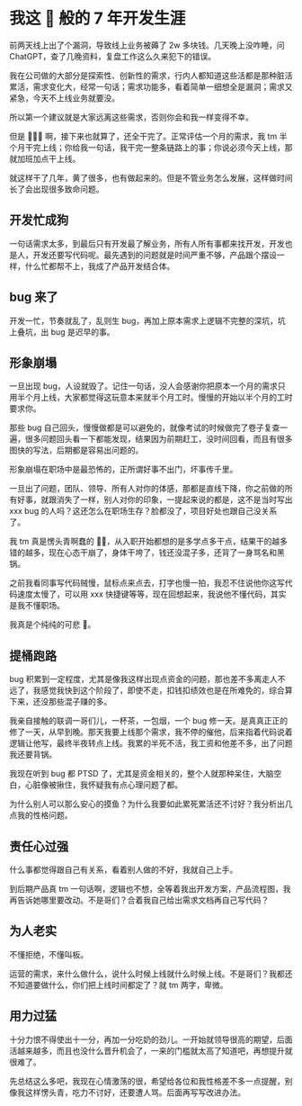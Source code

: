# 我这 🤡 般的 7 年开发生涯

前两天线上出了个漏洞，导致线上业务被薅了 2w 多块钱。几天晚上没咋睡，问 ChatGPT，查了几晚资料，复盘工作这么久来犯下的错误。

我在公司做的大部分是探索性、创新性的需求，行内人都知道这些活都是那种脏活累活，需求变化大，经常一句话；需求功能多，看着简单一细想全是漏洞；需求又紧急，今天不上线业务就要没。

所以第一个建议就是大家远离这些需求，否则你会和我一样变得不幸。

但是 👴🐂🍺 啊，接下来也就算了，还全干完了。正常评估一个月的需求，我 tm 半个月干完上线；你给我一句话，我干完一整条链路上的事；你说必须今天上线，那就加班加点干上线。

就这样干了几年，黄了很多，也有做起来的。但是不管业务怎么发展，这样做时间长了会出现很多致命问题。

## 开发忙成狗

一句话需求太多，到最后只有开发最了解业务，所有人所有事都来找开发，开发也是人，开发还要写代码呢。最先遇到的问题就是时间严重不够，产品跟个摆设一样，什么忙都帮不上，我成了产品开发结合体。

## bug 来了

开发一忙，节奏就乱了，乱则生 bug，再加上原本需求上逻辑不完整的深坑，坑上叠坑，出 bug 是迟早的事。

## 形象崩塌

一旦出现 bug，人设就毁了。记住一句话，没人会感谢你把原本一个月的需求只用半个月上线，大家都觉得这玩意本来就半个月工时。慢慢的开始以半个月的工时要求你。

那些 bug 自己回头，慢慢做都是可以避免的，就像考试的时候做完了卷子复查一遍，很多问题回头看一下都能发现，结果因为前期赶工，没时间回看，而且有很多图快的写法，后期都是容易出问题的。

形象崩塌在职场中是最恐怖的，正所谓好事不出门，坏事传千里。

一旦出了问题，团队、领导、所有人对你的体感，那都是直线下降，你之前做的所有好事，就跟消失了一样，别人对你的印象，一提起来说的都是，这不是当时写出 xxx bug 的人吗？这还怎么在职场生存？脸都没了，项目好处也跟自己没关系了。

我 tm 真是愣头青啊蠢的 💊💩，从入职开始都想的是多学点多干点，结果干的越多错的越多，现在心态干崩了，身体干垮了，钱还没混子多，还背了一身骂名和黑锅。

之前我看同事写代码贼慢，鼠标点来点去，打字也慢一拍，我忍不住说他你这写代码速度太慢了，可以用 xxx 快捷键等等，现在回想起来，我说他不懂代码，其实是我不懂职场。

我真是个纯纯的可悲 🤡。

## 提桶跑路

bug 积累到一定程度，尤其是像我这样出现点资金的问题，那也差不多离走人不远了，我感觉我快到这个阶段了，即使不走，扣钱扣绩效也是在所难免的，综合算下来，还没那些混子赚的多。

我亲自接触的联调一哥们儿，一杯茶，一包烟，一个 bug 修一天。是真真正正的修了一天，从早到晚。那天我要上线那个需求，我不停的催他，后来指着代码说着逻辑让他写，最终半夜转点上线。我累的半死不活，我工资和他差不多，出了问题我还要背锅。

我现在听到 bug 都 PTSD 了，尤其是资金相关的，整个人就那种呆住，大脑空白，心脏像被揪住，我怀疑我有点心理问题了都。

为什么别人可以那么安心的摸鱼？为什么我要如此累死累活还不讨好？我分析出几点我的性格问题。

## 责任心过强

什么事都觉得跟自己有关系，看着别人做的不好，我就自己上手。

到后期产品真 tm 一句话啊，逻辑也不想，全等着我出开发方案，产品流程图，我再告诉她哪里要改动。不是哥们？合着我自己给出需求文档再自己写代码？

## 为人老实

不懂拒绝，不懂叫板。

运营的需求，来什么做什么，说什么时候上线就什么时候上线。不是哥们？我都还不知道要做什么，你们把上线时间都定了？就 tm 两字，卑微。

## 用力过猛

十分力恨不得使出十一分，再加一分吃奶的劲儿。一开始就领导很高的期望，后面活越来越多，而且也没什么晋升机会了，一来的门槛就太高了知道吧，再想提升就很难了。

先总结这么多吧，我现在心情激荡的很，希望给各位和我性格差不多一点提醒，别像我这样愣头青，吃力不讨好，还要遭人骂。后面再写写改进办法。
